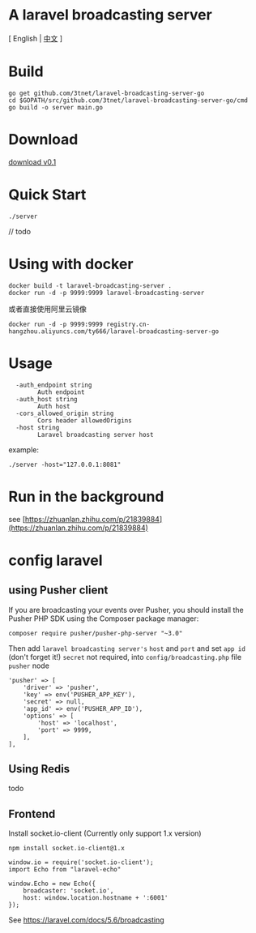 # A laravel broadcasting server

[ English | [中文](https://github.com/3tnet/laravel-broadcasting-server-go/blob/master/readme-zh_CN.md "中文") ]

# Build

```
go get github.com/3tnet/laravel-broadcasting-server-go
cd $GOPATH/src/github.com/3tnet/laravel-broadcasting-server-go/cmd
go build -o server main.go
```
# Download

[download v0.1](https://github.com/3tnet/laravel-broadcasting-server-go/releases/tag/v0.1 "download v0.1")

# Quick Start

```
./server
```
// todo


# Using with docker
```
docker build -t laravel-broadcasting-server .
docker run -d -p 9999:9999 laravel-broadcasting-server
```

或者直接使用阿里云镜像
```
docker run -d -p 9999:9999 registry.cn-hangzhou.aliyuncs.com/ty666/laravel-broadcasting-server-go
```


# Usage

```
  -auth_endpoint string
        Auth endpoint
  -auth_host string
        Auth host
  -cors_allowed_origin string
        Cors header allowedOrigins
  -host string
        Laravel broadcasting server host

```
example:
```
./server -host="127.0.0.1:8081"
```

# Run in the background

see [https://zhuanlan.zhihu.com/p/21839884](https://zhuanlan.zhihu.com/p/21839884)

# config laravel
## using Pusher client
If you are broadcasting your events over Pusher, you should install the Pusher PHP SDK using the Composer package manager:
```
composer require pusher/pusher-php-server "~3.0"
```

Then add `laravel broadcasting server's` `host` and `port` and set `app id` (don't forget it!)
 `secret` not required, into `config/broadcasting.php` file `pusher` node

```
'pusher' => [
    'driver' => 'pusher',
    'key' => env('PUSHER_APP_KEY'),
    'secret' => null,
    'app_id' => env('PUSHER_APP_ID'),
    'options' => [
        'host' => 'localhost',
        'port' => 9999,
    ],
],
```

## Using Redis
todo


## Frontend
Install socket.io-client (Currently only support 1.x version)
```
npm install socket.io-client@1.x
```

```
window.io = require('socket.io-client');
import Echo from "laravel-echo"

window.Echo = new Echo({
    broadcaster: 'socket.io',
    host: window.location.hostname + ':6001'
});
```
See https://laravel.com/docs/5.6/broadcasting